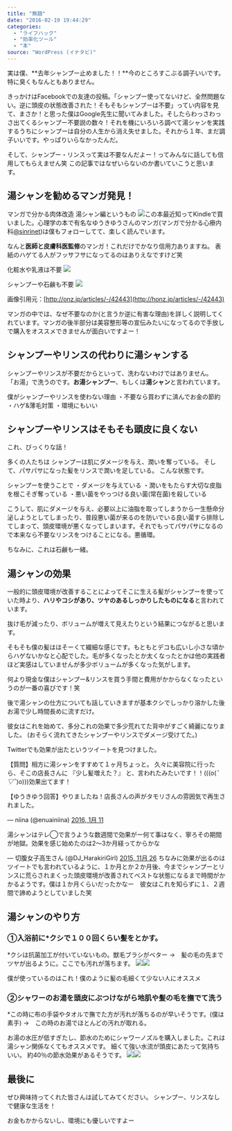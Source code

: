 ```yaml
---
title: "無題"
date: "2016-02-19 19:44:29"
categories:
  - "ライフハック"
  - "効率化ツール"
  - "本"
source: "WordPress (イナタビ)"
---
```


実は僕、**去年シャンプー止めました！！**今のところすこぶる調子いいです。特に臭くもなんともありません。

きっかけはFacebookでの友達の投稿。「シャンプー使ってないけど、全然問題ない。逆に頭皮の状態改善された！そもそもシャンプーは不要」ってい内容を見て、まさか！と思った僕はGoogle先生に聞いてみました。そしたらわっさわっさ出てくるシャンプー不要説の数々！それを機にいろいろ調べて湯シャンを実践するうちにシャンプーは自分の人生から消え失せました。それから１年、まだ調子いいです。やっぱりいらなかったんだ。

そして、シャンプー・リンスって実は不要なんだよー！ってみんなに話しても信用してもらえません笑
この記事ではなぜいらないのか書いていこうと思います。
## 湯シャンを勧めるマンガ発見！
マンガで分かる肉体改造 湯シャン編というもの
[![](http://ws-fe.amazon-adsystem.com/widgets/q?_encoding=UTF8&ASIN=4785956437&Format=_SL250_&ID=AsinImage&MarketPlace=JP&ServiceVersion=20070822&WS=1&tag=masaya041-22)](http://www.amazon.co.jp/gp/product/4785956437/ref=as_li_ss_il?ie=UTF8&camp=247&creative=7399&creativeASIN=4785956437&linkCode=as2&tag=masaya041-22)この本最近知ってKindleで買いました。心理学の本で有名なゆうきゆうさんのマンガ(マンガで分かる心療内科[@sinrinet](https://twitter.com/sinrinet))は僕もフォローしてて、楽しく読んでいます。

なんと**医師と皮膚科医監修**のマンガ！これだけでかなり信用力ありますね。
表紙のハゲてる人がフッサフサになってるのはありえなですけど笑

化粧水や乳液は不要
![](https://masayamuko.com/wp/wp-content/uploads/2016/02/no-shampoo03.png)

シャンプーや石鹸も不要
![](https://masayamuko.com/wp/wp-content/uploads/2016/02/no-shampoo04.png)

画像引用元：[http://onz.jp/articles/-/42443](http://honz.jp/articles/-/42443)

マンガの中では、なぜ不要なのか(と言うか逆に有害な理由)を詳しく説明してくれています。マンガの後半部分は美容整形等の宣伝みたいになってるので手放しで購入をオススメできませんが面白いですよー！

## シャンプーやリンスの代わりに湯シャンする

シャンプーやリンスが不要だからといって、洗わないわけではありません。
「お湯」で洗うのです。**お湯シャンプー**、もしくは**湯シャン**と言われています。

僕がシャンプーやリンスを使わない理由
・不要なら買わずに済んでお金の節約
・ハゲ&薄毛対策
・環境にもいい
## シャンプーやリンスはそもそも頭皮に良くない
これ、びっくりな話！

多くの人たちは
シャンプーは肌にダメージを与え、潤いを奪っている。
そして、パサパサになった髪をリンスで潤いを足している。
こんな状態です。

シャンプーを使うことで
・ダメージを与えている
・潤いをもたらす大切な皮脂を根こそぎ奪っている
・悪い菌をやっつける良い菌(常在菌)を殺している

こうして、肌にダメージを与え、必要以上に油脂を取ってしまうから一生懸命分泌しようとしてしまったり、普段悪い菌が来るのを防いでいる良い菌すら排除してしまって、頭皮環境が悪くなってしまいます。それでもってパサパサになるので本来なら不要なリンスをつけることになる。悪循環。

ちなみに、これは石鹸も一緒。

## 湯シャンの効果
一般的に頭皮環境が改善することによってそこに生える髪がシャンプーを使っていた時より、**ハリやコシがあり、ツヤのあるしっかりしたものになる**と言われています。

抜け毛が減ったり、ボリュームが増えて見えたりという結果につながると思います。

そもそも僕の髪はほそーくて繊細な感じです。もともとデコも広いし小さな頃からハゲないかなと心配でした。毛が多くなったとか太くなったとかは他の実践者ほど実感はしていませんが多少ボリュームが多くなった気がします。

何より現金な僕はシャンプー&リンスを買う手間と費用がかからなくなったというのが一番の喜びです！笑

後で湯シャンの仕方についても話していきますが基本クシでしっかり溶かした後お湯で少し時間長めに流すだけ。

彼女はこれを始めて、多分これの効果で多少荒れてた背中がすごく綺麗になりました。
(おそらく流れてきたシャンプーやリンスでダメージ受けてた。)

Twitterでも効果が出たというツイートを見つけました。
> 
【質問】相方に湯シャンをすすめて１ヶ月ちょっと。
久々に美容院に行ったら、そこの店長さんに
『少し髪増えた？』
と、言われたみたいです！！(((o(*ﾟ▽ﾟ*)o)))効果出てます！

【ゆうきゆう回答】やりましたね！店長さんの声がタモリさんの雰囲気で再生されました。

— niina (@enuainiina) [2016, 1月 11](https://twitter.com/enuainiina/status/686694185357946880)

> 
湯シャンはテレ◯で言うような数週間で効果がー何て事はなく、寧ろその期間が地獄。効果を感じ始めたのは2〜3か月経ってからかな

— 切腹女子高生さん (@DJ_HarakiriGirl) [2015, 11月 26](https://twitter.com/DJ_HarakiriGirl/status/670005000844607491)
ちなみに効果が出るのはツイートでも言われているように、１か月とか２か月後、今までシャンプーとリンスに荒らされまくった頭皮環境が改善されてベストな状態になるまで時間がかかるようです。僕は１か月くらいだったかなー　彼女はこれを知らずに１、２週間で諦めようとしていました笑
## 湯シャンのやり方
### ①入浴前に*クシで１００回くらい髪をとかす。
*クシは抗菌加工が付いていないもの。獣毛ブラシがベター
→　髪の毛の先までツヤが出るように。ここでも汚れが落ちます。
[![](http://ws-fe.amazon-adsystem.com/widgets/q?_encoding=UTF8&ASIN=B000FQT4AG&Format=_SL250_&ID=AsinImage&MarketPlace=JP&ServiceVersion=20070822&WS=1&tag=masaya041-22)](http://www.amazon.co.jp/gp/product/B000FQT4AG/ref=as_li_ss_il?ie=UTF8&camp=247&creative=7399&creativeASIN=B000FQT4AG&linkCode=as2&tag=masaya041-22)![](http://ir-jp.amazon-adsystem.com/e/ir?t=masaya041-22&l=as2&o=9&a=B000FQT4AG)

僕が使っているのはこれ！僕のように髪の毛細くて少ない人にオススメ
### ②シャワーのお湯を頭皮にぶつけながら地肌や髪の毛を撫でて洗う
*この時に布の手袋やタオルで撫でた方が汚れが落ちるのが早いそうです。(僕は素手)
→　この時のお湯でほとんどの汚れが取れる。

お湯の水圧が低すぎたし、節水のためにシャワーノズルを購入しました。これは湯シャン関係なくてもオススメです。
細くて強い水流が頭皮にあたって気持ちいい。
約40％の節水効果があるそうです。
[![](http://ws-fe.amazon-adsystem.com/widgets/q?_encoding=UTF8&ASIN=B006Q54ZJU&Format=_SL250_&ID=AsinImage&MarketPlace=JP&ServiceVersion=20070822&WS=1&tag=masaya041-22)](http://www.amazon.co.jp/gp/product/B006Q54ZJU/ref=as_li_ss_il?ie=UTF8&camp=247&creative=7399&creativeASIN=B006Q54ZJU&linkCode=as2&tag=masaya041-22)![](http://ir-jp.amazon-adsystem.com/e/ir?t=masaya041-22&l=as2&o=9&a=B006Q54ZJU)

## 最後に

ぜひ興味持ってくれた皆さんは試してみてください。
シャンプー、リンスなしで健康な生活を！

お金もかからないし、環境にも優しいですよー